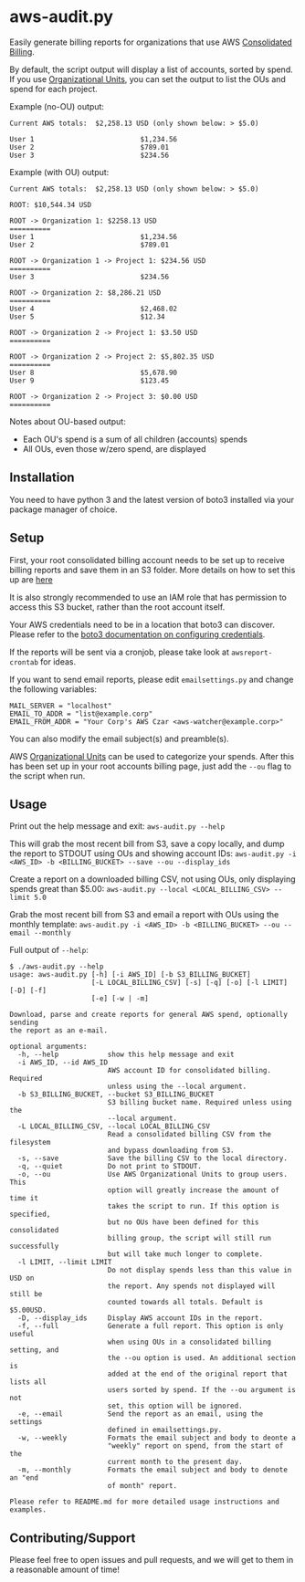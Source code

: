 # aws-audit.py

Easily generate billing reports for organizations that use AWS [Consolidated Billing](https://docs.aws.amazon.com/awsaccountbilling/latest/aboutv2/consolidated-billing.html).

By default, the script output will display a list of accounts, sorted by spend.
If you use [Organizational Units](https://docs.aws.amazon.com/organizations/latest/userguide/orgs_introduction.html),
you can set the output to list the OUs and spend for each project.

Example (no-OU) output:

```
Current AWS totals:  $2,258.13 USD (only shown below: > $5.0)

User 1                   		$1,234.56
User 2                   		$789.01
User 3                   		$234.56
```

Example (with OU) output:

```
Current AWS totals:  $2,258.13 USD (only shown below: > $5.0)

ROOT: $10,544.34 USD

ROOT -> Organization 1: $2258.13 USD
==========
User 1                   		$1,234.56
User 2                   		$789.01

ROOT -> Organization 1 -> Project 1: $234.56 USD
==========
User 3                   		$234.56

ROOT -> Organization 2: $8,286.21 USD
==========
User 4                   		$2,468.02
User 5                   		$12.34

ROOT -> Organization 2 -> Project 1: $3.50 USD
==========

ROOT -> Organization 2 -> Project 2: $5,802.35 USD
==========
User 8                   		$5,678.90
User 9                   		$123.45

ROOT -> Organization 2 -> Project 3: $0.00 USD
==========
```

Notes about OU-based output:
* Each OU's spend is a sum of all children (accounts) spends
* All OUs, even those w/zero spend, are displayed

## Installation
You need to have python 3 and the latest version of boto3 installed via your
package manager of choice.

## Setup
First, your root consolidated billing account needs to be set up to receive
billing reports and save them in an S3 folder.  More details on how to set
this up are [here](http://docs.aws.amazon.com/awsaccountbilling/latest/aboutv2/billing-reports-gettingstarted-s3.html)

It is also strongly recommended to use an IAM role that has permission to
access this S3 bucket, rather than the root account itself.

Your AWS credentials need to be in a location that boto3 can discover.  Please
refer to the [boto3 documentation on configuring credentials](https://boto3.readthedocs.io/en/latest/guide/configuration.html#configuring-credentials).

If the reports will be sent via a cronjob, please take look at
`awsreport-crontab` for ideas.

If you want to send email reports, please edit `emailsettings.py` and change the following
variables:
```
MAIL_SERVER = "localhost"
EMAIL_TO_ADDR = "list@example.corp"
EMAIL_FROM_ADDR = "Your Corp's AWS Czar <aws-watcher@example.corp>"
```

You can also modify the email subject(s) and preamble(s).

AWS [Organizational Units](http://docs.aws.amazon.com/organizations/latest/userguide/orgs_manage_ous.html)
can be used to categorize your spends.  After this has been set up in your root
accounts billing page, just add the `--ou` flag to the script when run.

## Usage
Print out the help message and exit:
`aws-audit.py --help`

This will grab the most recent bill from S3, save a copy locally, and dump the
report to STDOUT using OUs and showing account IDs:
`aws-audit.py -i <AWS_ID> -b <BILLING_BUCKET> --save --ou --display_ids`

Create a report on a downloaded billing CSV, not using OUs, only displaying
spends great than $5.00:
`aws-audit.py --local <LOCAL_BILLING_CSV> --limit 5.0`

Grab the most recent bill from S3 and email a report with OUs using the monthly
template:
`aws-audit.py -i <AWS_ID> -b <BILLING_BUCKET> --ou --email --monthly`

Full output of `--help`:
```
$ ./aws-audit.py --help
usage: aws-audit.py [-h] [-i AWS_ID] [-b S3_BILLING_BUCKET]
                    [-L LOCAL_BILLING_CSV] [-s] [-q] [-o] [-l LIMIT] [-D] [-f]
                    [-e] [-w | -m]

Download, parse and create reports for general AWS spend, optionally sending
the report as an e-mail.

optional arguments:
  -h, --help            show this help message and exit
  -i AWS_ID, --id AWS_ID
                        AWS account ID for consolidated billing. Required
                        unless using the --local argument.
  -b S3_BILLING_BUCKET, --bucket S3_BILLING_BUCKET
                        S3 billing bucket name. Required unless using the
                        --local argument.
  -L LOCAL_BILLING_CSV, --local LOCAL_BILLING_CSV
                        Read a consolidated billing CSV from the filesystem
                        and bypass downloading from S3.
  -s, --save            Save the billing CSV to the local directory.
  -q, --quiet           Do not print to STDOUT.
  -o, --ou              Use AWS Organizational Units to group users. This
                        option will greatly increase the amount of time it
                        takes the script to run. If this option is specified,
                        but no OUs have been defined for this consolidated
                        billing group, the script will still run successfully
                        but will take much longer to complete.
  -l LIMIT, --limit LIMIT
                        Do not display spends less than this value in USD on
                        the report. Any spends not displayed will still be
                        counted towards all totals. Default is $5.00USD.
  -D, --display_ids     Display AWS account IDs in the report.
  -f, --full            Generate a full report. This option is only useful
                        when using OUs in a consolidated billing setting, and
                        the --ou option is used. An additional section is
                        added at the end of the original report that lists all
                        users sorted by spend. If the --ou argument is not
                        set, this option will be ignored.
  -e, --email           Send the report as an email, using the settings
                        defined in emailsettings.py.
  -w, --weekly          Formats the email subject and body to deonte a
                        "weekly" report on spend, from the start of the
                        current month to the present day.
  -m, --monthly         Formats the email subject and body to denote an "end
                        of month" report.

Please refer to README.md for more detailed usage instructions and examples.
```

## Contributing/Support

Please feel free to open issues and pull requests, and we will get to them in
a reasonable amount of time!
